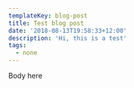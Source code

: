 ```yaml
---
templateKey: blog-post
title: Test blog post
date: '2018-08-13T19:58:33+12:00'
description: 'Hi, this is a test'
tags:
  - none
---
```

Body here
